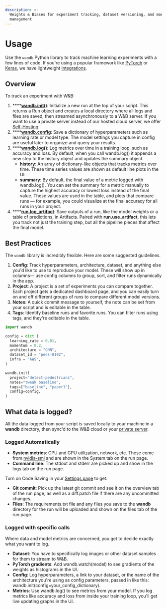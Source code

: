 ```yaml
---
description: >-
  Weights & Biases for experiment tracking, dataset versioning, and model
  management
---
```


# Usage

Use the `wandb` Python library to track machine learning experiments with a few lines of code. If you're using a popular framework like [PyTorch](integrations/pytorch.md) or [Keras](integrations/keras.md), we have lightweight [integrations](integrations/).

## Overview

To track an experiment with W&B:

1. \*\*\*\*[**wandb.init\(\)**](init.md): Initialize a new run at the top of your script. This returns a Run object and creates a local directory where all logs and files are saved, then streamed asynchronously to a W&B server. If you want to use a private server instead of our hosted cloud server, we offer [Self-Hosting](../self-hosted/).
2. \*\*\*\*[**wandb.config**](config.md): Save a dictionary of hyperparameters such as learning rate or model type. The model settings you capture in config are useful later to organize and query your results.
3. \*\*\*\*[**wandb.log\(\)**](log.md): Log metrics over time in a training loop, such as accuracy and loss. By default, when you call wandb.log\(\) it appends a new step to the history object and updates the summary object. 
   * **history**: An array of dictionary-like objects that tracks metrics over time. These time series values are shown as default line plots in the UI.
   * **summary**: By default, the final value of a metric logged with wandb.log\(\). You can set the summary for a metric manually to capture the highest accuracy or lowest loss instead of the final value. These values are used in the table, and plots that compare runs — for example, you could visualize at the final accuracy for all runs in your project.
4. \*\*\*\*[**run.log\_artifact**](../artifacts/): Save outputs of a run, like the model weights or a table of predictions, in Artifacts. Paired with **run.use\_artifact**, this lets you track not just the training step, but all the pipeline pieces that affect the final model.

## Best Practices

The `wandb` library is incredibly flexible. Here are some suggested guidelines.

1. **Config**: Track hyperparameters, architecture, dataset, and anything else you'd like to use to reproduce your model. These will show up in columns— use config columns to group, sort, and filter runs dynamically in the app.
2. **Project**: A project is a set of experiments you can compare together. Each project gets a dedicated dashboard page, and you can easily turn on and off different groups of runs to compare different model versions.
3. **Notes**: A quick commit message to yourself, the note can be set from your script and is editable in the table.
4. **Tags**: Identify baseline runs and favorite runs. You can filter runs using tags, and they're editable in the table.

```python
import wandb

config = dict (
  learning_rate = 0.01,
  momentum = 0.2,
  architecture = "CNN",
  dataset_id = "peds-0192",
  infra = "AWS",
)

wandb.init(
  project="detect-pedestrians",
  notes="tweak baseline",
  tags=["baseline", "paper1"],
  config=config,
)
```

## What data is logged?

All the data logged from your script is saved locally to your machine in a **wandb** directory, then sync'd to the W&B cloud or your [private server](../self-hosted/).

### **Logged Automatically**

* **System metrics**: CPU and GPU utilization, network, etc. These come from [nvidia-smi](https://developer.nvidia.com/nvidia-system-management-interface) and are shown in the System tab on the run page.
* **Command line**: The stdout and stderr are picked up and show in the logs tab on the run page.

Turn on Code Saving in your [Settings page](https://wandb.ai/settings) to get:

* **Git commit**: Pick up the latest git commit and see it on the overview tab of the run page, as well as a diff.patch file if there are any uncommitted changes.
* **Files**: The requirements.txt file and any files you save to the **wandb** directory for the run will be uploaded and shown on the files tab of the run page.

### Logged with specific calls

Where data and model metrics are concerned, you get to decide exactly what you want to log.

* **Dataset**: You have to specifically log images or other dataset samples for them to stream to W&B.
* **PyTorch gradients**: Add wandb.watch\(model\) to see gradients of the weights as histograms in the UI.
* **Config**: Log hyperparameters, a link to your dataset, or the name of the architecture you're using as config parameters, passed in like this: wandb.init\(config=your\_config\_dictionary\).
* **Metrics**: Use wandb.log\(\) to see metrics from your model. If you log metrics like accuracy and loss from inside your training loop, you'll get live updating graphs in the UI.

